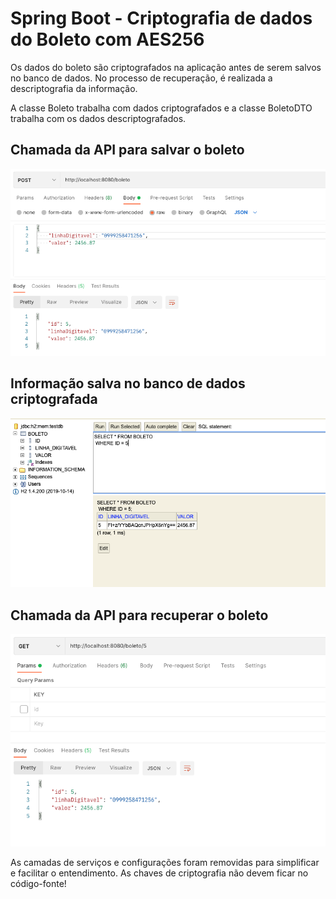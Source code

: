 # Spring Boot - Criptografia de dados do Boleto com AES256

Os dados do boleto são criptografados na aplicação antes de serem salvos no banco de dados.
No processo de recuperação, é realizada a descriptografia da informação.

A classe Boleto trabalha com dados criptografados e a classe BoletoDTO trabalha com os dados descriptografados.

## Chamada da API para salvar o boleto

![](./img/save.png)

## Informação salva no banco de dados criptografada

![](./img/database.png)

## Chamada da API para recuperar o boleto

![](./img/get.png)

As camadas de serviços e configurações foram removidas para simplificar e facilitar o entendimento.
As chaves de criptografia não devem ficar no código-fonte!
